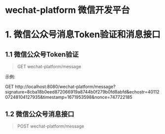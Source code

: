 # wechat-platform 微信开发平台

# 1. 微信公众号消息Token验证和消息接口

## 1.1 微信公众号Token验证

> GET wechat-platform/message

示例:

>
GET http://localhost:8080/wechat-platform/message?signature=8cba18b0eed872066919a8744b0f279b0fd8abfd&echostr=4011207248104127935&timestamp=1671953598&nonce=747722185

## 1.2 微信公众号消息接口

> POST wechat-platform/message